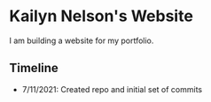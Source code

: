 <!-- @format -->

# Kailyn Nelson's Website

I am building a website for my portfolio.

## Timeline

-  7/11/2021: Created repo and initial set of commits
